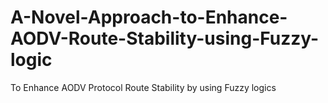 # A-Novel-Approach-to-Enhance-AODV-Route-Stability-using-Fuzzy-logic
To Enhance AODV Protocol Route Stability by using Fuzzy logics
